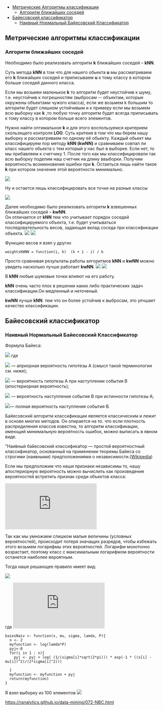 + [Метрические Алгоритмы классификации](https://github.com/vinovatvolondemord/ML0/blob/master/README.md#%D0%BC%D0%B5%D1%82%D1%80%D0%B8%D1%87%D0%B5%D1%81%D0%BA%D0%B8%D0%B5-%D0%B0%D0%BB%D0%B3%D0%BE%D1%80%D0%B8%D1%82%D0%BC%D1%8B-%D0%BA%D0%BB%D0%B0%D1%81%D1%81%D0%B8%D1%84%D0%B8%D0%BA%D0%B0%D1%86%D0%B8%D0%B8)
    + [Алгоритм	ближайших	соседей](https://github.com/vinovatvolondemord/ML0/blob/master/README.md#%D0%B0%D0%BB%D0%B3%D0%BE%D1%80%D0%B8%D1%82%D0%BC%D0%B1%D0%BB%D0%B8%D0%B6%D0%B0%D0%B9%D1%88%D0%B8%D1%85%D1%81%D0%BE%D1%81%D0%B5%D0%B4%D0%B5%D0%B9)
+ [Байесовский классификатор](https://github.com/vinovatvolondemord/ML0/blob/master/README.md#%D0%B1%D0%B0%D0%B9%D0%B5%D1%81%D0%BE%D0%B2%D1%81%D0%BA%D0%B8%D0%B9-%D0%BA%D0%BB%D0%B0%D1%81%D1%81%D0%B8%D1%84%D0%B8%D0%BA%D0%B0%D1%82%D0%BE%D1%80) 
    - [Наивный Нормальный Байесовский Классификатор](https://github.com/vinovatvolondemord/ML0/blob/master/README.md#%D0%BD%D0%B0%D0%B8%D0%B2%D0%BD%D1%8B%D0%B9-%D0%BD%D0%BE%D1%80%D0%BC%D0%B0%D0%BB%D1%8C%D0%BD%D1%8B%D0%B9-%D0%B1%D0%B0%D0%B9%D0%B5%D1%81%D0%BE%D0%B2%D1%81%D0%BA%D0%B8%D0%B9-%D0%BA%D0%BB%D0%B0%D1%81%D1%81%D0%B8%D1%84%D0%B8%D0%BA%D0%B0%D1%82%D0%BE%D1%80)
## Метрические алгоритмы классификации
### Алгоритм	ближайших	соседей
Необходимо было реализовать	алгоритм __k__ ближайших соседей – __kNN__.	

Суть метода __kNN__ в том что для нашего обьекта __u__ мы рассматриваем его __k__ ближайших соседей и приписываем __u__ к тому классу в котором больше соседей данного класса. 

Если мы возьмеи маленькое __k__ то алгоритм будет неустойчив к шуму, т.е. неустойчив к погрешностям (выбросам -- объектам, которые окружены объектами чужого класса), если же возьмем k большим то алгоритм будет слишком устойчивым и к примеру если мы возьмем всю выборку как __k__ ,то любую точку алгоритм будет всегда приписывать к тому классу в котором больше всего элементов.

Нужно найти оптимальное __k__  и для этого воспользуемся критерием скользящего контроля __LOO__.
Суть критеия в том что мы берем нашу выборку и рассматриваем по одному её обьекту. Каждый обьект мы классифицируем пор методу __kNN (kwNN)__ и сравниваем совпал ли класс нашего обьекта с тем который у нас был в выборке. Если нет, то мы прибавляем к счетчику 1. После того как мы классифицировали так всю выборку поделим наш счетчик на длину ввыборки. Получим вероятность возникновения ошибки при __k__. Остаеться лишь найти такое __k__ при котором значение этой вероятности минимально.

![](https://raw.githubusercontent.com/vinovatvolondemord/ML0/master/img/img1.PNG)

Ну и остается лишь классифицировать все точки на разные классы

![](https://raw.githubusercontent.com/vinovatvolondemord/ML0/master/img/img2.PNG)

Далее необходимо было реализовать алгоритм __k__ взвешенных	ближайших соседей – __kwNN__.	
Он отличается от __kNN__ тем что учитывает порядок соседей классифицируемого объекта, т.е. будет учитываться последовательность  весов, задающая вклад соседа при классификации объекта.
 ![](https://raw.githubusercontent.com/vinovatvolondemord/ML0/master/img/img3.PNG) ![](https://raw.githubusercontent.com/vinovatvolondemord/ML0/master/img/img4.PNG)

Функцию весов я взял у других
```
weightsKWNN = function(i, k)  (k + 1 - i) / k
```
Просто сравнивая результаты работы алгоритмов __kNN__ и __kwNN__ можно увидеть насколько лучше работает __kwNN__.
![](https://raw.githubusercontent.com/vinovatvolondemord/ML0/master/img/img2.PNG)
![](https://raw.githubusercontent.com/vinovatvolondemord/ML0/master/img/img4.PNG)

В __kNN__ любые шумовые точки влияют на его работу.

__kNN__ очень часто плох в решении каких либо практических задач классификации.Он медленный и неточеный. 

__kwNN__ лучше __kNN__. тем что он более устойчив к выбросам, это улчшает качество классификации. 

## Байесовский классификатор
###  Наивный Нормальный Байесовский Классификатор
Формула Байеса:
    
![](https://wikimedia.org/api/rest_v1/media/math/render/svg/2634e395f47aaf16f5deb5b09a979afc646d83eb)
    где
        
![](https://wikimedia.org/api/rest_v1/media/math/render/svg/4f264d19e21604793c6dc54f8044df454db82744) — априорная вероятность гипотезы A (смысл такой терминологии см. ниже);
        
![](https://wikimedia.org/api/rest_v1/media/math/render/svg/8f8f30f4da85b53901e0871eb41ed8827f511bb7) — вероятность гипотезы A при наступлении события B (апостериорная вероятность);
        
![](https://wikimedia.org/api/rest_v1/media/math/render/svg/e2fe9ad0fdfd8920e56ca948400e111852af0665) — вероятность наступления события B при истинности гипотезы A;
        
![](https://wikimedia.org/api/rest_v1/media/math/render/svg/e593d180a26fd68657ea50368dbfe1a661e652aa)— полная вероятность наступления события B.

Байесовский алгоритм классификации является классическим и лежит в основе многих методов.
Он опирается на то. что если плотность распредиления классов известна, то алгоритм классификации, имеющий минимальную вероятность ошибок, можно выписать в явном виде.

"Наи́вный ба́йесовский классифика́тор — простой вероятностный классификатор, основанный на применении теоремы Байеса со строгими (наивными) предположениями о независимости.([Wikipedia](https://ru.wikipedia.org/wiki/%D0%9D%D0%B0%D0%B8%D0%B2%D0%BD%D1%8B%D0%B9_%D0%B1%D0%B0%D0%B9%D0%B5%D1%81%D0%BE%D0%B2%D1%81%D0%BA%D0%B8%D0%B9_%D0%BA%D0%BB%D0%B0%D1%81%D1%81%D0%B8%D1%84%D0%B8%D0%BA%D0%B0%D1%82%D0%BE%D1%80#%D0%9C%D0%BE%D0%B4%D0%B5%D0%BB%D1%8C_%D0%BD%D0%B0%D0%B8%D0%B2%D0%BD%D0%BE%D0%B3%D0%BE_%D0%B1%D0%B0%D0%B9%D0%B5%D1%81%D0%BE%D0%B2%D1%81%D0%BA%D0%BE%D0%B3%D0%BE_%D0%BA%D0%BB%D0%B0%D1%81%D1%81%D0%B8%D1%84%D0%B8%D0%BA%D0%B0%D1%82%D0%BE%D1%80%D0%B0))

Если мы предположим что наши признаки независимы то, нашу апостериорную вероятность можно вычислить как произведение вероятностей встретить признак среди объектов класса:

![](https://latex.codecogs.com/gif.latex?P%28C%7CF_1%2C%5Cdots%20%2CF_n%29%3D%5Cprod%5En_%7Bi%3D1%7D%20p%28F_i%7CC%29)

Так как мы умножаем слишком малые величины (условных вероятностей), происходит потеря значащих разрядов, чтобы избежать этого возьмем логарифмы этих вероятностей. Логарифм монотонно возрастает, поэтому класс с максимальным логарифмом вероятности останется наиболее вероятным.

 Тогда наше решающее правило имеет вид:

![](https://camo.githubusercontent.com/8bc9dd137568ab3e91170c9160834d144265d638/687474703a2f2f6c617465782e636f6465636f67732e636f6d2f6769662e6c617465783f61253238782532392533446172672532302535436d61785f25374279253543696e253230592537442532382535436c6e2532382535436c616d6264615f25374279253744505f792532392b25354373756d5f2537426a253344312537442535452537426e2537442535436c6e253238705f253742796a25374425323825354378695f6a253239253239253239)

где 
![](https://latex.codecogs.com/gif.latex?P%28yj%28%5Cxi%20_j%20%29%29%3D%5Cfrac%7B1%7D%7B%5Csqrt%5B%5D%7B2%5Cpi%5Csigma%5E2_y%7D%7Dexp%28-%5Cfrac%7B%28x_i-%5Cmu_y%29%5E2%7D%7B2%5Csigma%5E2_y%7D%29)
```
baiesNaiv <- function(x, mu, sigma, lamda, P){
  n <- 2
  myfunction <- log(lamda*P)
  pyj<-0
  for(i in 1 : n){
    pyj <- pyj + log( (1/(sigma[i]*sqrt(2*pi))) * exp(-1 * ((x[i] - mu[i])^2)/(2*sigma[i]^2)))
    
  }
  myfunction <- myfunction + pyj
  return(myfunction)
}
```
Я взял выборку из 100 элементов 
![](https://raw.githubusercontent.com/vinovatvolondemord/ML0/master/img/Rplot.png)



https://ranalytics.github.io/data-mining/072-NBC.html
